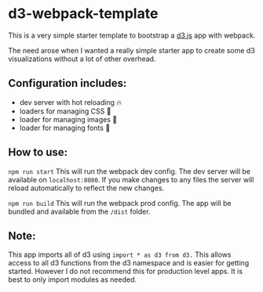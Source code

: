 # d3-webpack-template

This is a very simple starter template to bootstrap a [d3.js](https://d3js.org/) app with webpack. 

The need arose when I wanted a really simple starter app to create some d3 visualizations without a lot of other overhead.

## Configuration includes: 
- dev server with hot reloading 🔥
- loaders for managing CSS 🎨
- loader for managing images 📸 
- loader for managing fonts 💬

## How to use:

`npm run start`
This will run the webpack dev config. The dev server will be available on `localhost:8080`. If you make changes to any files the server will reload automatically to reflect the new changes. 

`npm run build`
This will run the webpack prod config. The app will be bundled and available from the `/dist` folder. 

## Note: 
This app imports all of d3 using `import * as d3 from d3.` This allows access to all d3 functions from the d3 namespace and is easier for getting started. However I do not recommend this for production level apps. It is best to only import modules as needed. 
